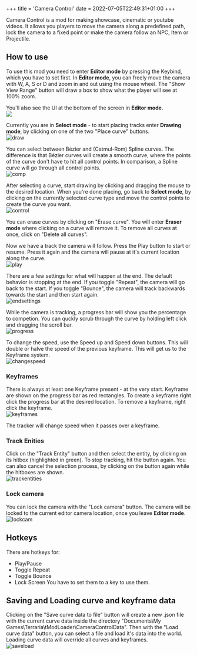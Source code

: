 +++
title = 'Camera Control'
date = 2022-07-05T22:49:31+01:00
+++

Camera Control is a mod for making showcase, cinematic or youtube videos.
It allows you players to move the camera along a predefined path, lock the camera to a fixed point or make the camera follow an NPC, Item or Projectile.

## How to use
To use this mod you need to enter **Editor mode** by pressing the Keybind, which you have to set first.
In **Editor mode**, you can freely move the camera with W, A, S or D and zoom in and out using the mouse wheel.
The "Show View Range" button will draw a box to show what the player will see at 100% zoom.

You'll also see the UI at the bottom of the screen in **Editor mode**.<br>
![](https://i.imgur.com/Vv2IOWd.png)

Currently you are in **Select mode** - to start placing tracks enter **Drawing mode**, by clicking on one of the two "Place curve" buttons.<br>
![draw](https://i.imgur.com/J4JrVo9.png)

You can select between Bézier and (Catmul-Rom) Spline curves.
The difference is that Bézier curves will create a smooth curve, where the points of the curve don't have to hit all control points.
In comparison, a Spline curve will go through all control points.<br>
![comp](https://i.imgur.com/OH6pxNH.png)

After selecting a curve, start drawing by clicking and dragging the mouse to the desired location. 
When you're done placing, go back to **Select mode**, by clicking on the currently selected curve type
and move the control points to create the curve you want.<br>
![control](https://i.imgur.com/BTBQkeU.gif)

You can erase curves by clicking on "Erase curve". You will enter **Eraser mode** where clicking on a curve will remove it.
To remove all curves at once, click on "Delete all curves".

Now we have a track the camera will follow. Press the Play button to start or resume. 
Press it again and the camera will pause at it's current location along the curve.<br>
![play](https://i.imgur.com/LISgnhz.gif)

There are a few settings for what will happen at the end. The default behavior is stopping at the end. 
If you toggle "Repeat", the camera will go back to the start. 
If you toggle "Bounce", the camera will track backwards towards the start and then start again.<br>
![endsettings](https://i.imgur.com/yIjclws.gif)

While the camera is tracking, a progress bar will show you the percentage to competion. 
You can quckly scrub through the curve by holding left click and dragging the scroll bar.<br>
![progress](https://i.imgur.com/VNwCdeQ.gif)

To change the speed, use the Speed up and Speed down buttons. This will double or halve the speed of the previous keyframe. 
This will get us to the Keyframe system.<br>
![changespeed](https://i.imgur.com/BvP8SoJ.png)

### Keyframes
There is always at least one Keyframe present - at the very start. Keyframe are shown on the progress bar as red rectangles.
To create a keyframe right click the progress bar at the desired location. To remove a keyframe, right click the keyframe.<br>
![keyframes](https://i.imgur.com/WWdYLej.gif)

The tracker will change speed when it passes over a keyframe.

### Track Enities
Click on the "Track Entity" button and then select the entity, by clicking on its hitbox (highlighted in green). To stop tracking, hit the button again.
You can also cancel the selection process, by clicking on the button again while the hitboxes are shown.<br>
![trackentities](https://i.imgur.com/NpQpV9B.gif)

### Lock camera
You can lock the camera with the "Lock camera" button. The camera will be locked to the current editor camera location, once you leave **Editor mode**.<br>
![lockcam](https://i.imgur.com/cpV8UcF.gif)

## Hotkeys
There are hotkeys for:
* Play/Pause
* Toggle Repeat
* Toggle Bounce
* Lock Screen
You have to set them to a key to use them.

## Saving and Loading curve and keyframe data
Clicking on the "Save curve data to file" button will create a new .json file with the current curve data inside the directory "Documents\My Games\Terraria\tModLoader\CameraControlData".
Then with the "Load curve data" button, you can select a file and load it's data into the world. Loading curve data will override all curves and keyframes.<br>
![saveload](https://i.imgur.com/U9XStte.png)